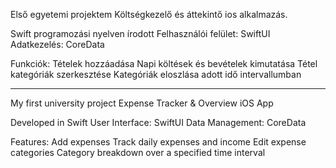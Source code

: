 Első egyetemi projektem
Költségkezelő és áttekintő ios alkalmazás.

Swift programozási nyelven írodott
Felhasználói felület: SwiftUI
Adatkezelés: CoreData 

Funkciók:
  Tételek hozzáadása
  Napi költések és bevételek kimutatása
  Tétel kategóriák szerkesztése
  Kategóriák eloszlása adott idő intervallumban

--------------------------------------------------------
My first university project
Expense Tracker & Overview iOS App

Developed in Swift
User Interface: SwiftUI
Data Management: CoreData

Features:
  Add expenses
  Track daily expenses and income
  Edit expense categories
  Category breakdown over a specified time interval
